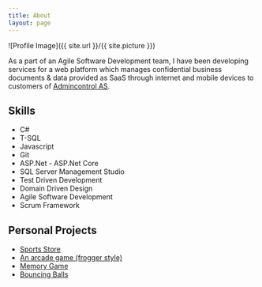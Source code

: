 ```yaml
---
title: About
layout: page
---
```

![Profile Image]({{ site.url }}/{{ site.picture }})

<p>As a part of an Agile Software Development team, I have been developing services for a web platform which manages confidential business documents & data provided as SaaS through internet and mobile devices to customers of <a href="https://admincontrol.com/en/" target="_blank">Admincontrol AS</a>.</p>

<h2>Skills</h2>

<ul class="skill-list">
	<li>C#</li>
	<li>T-SQL</li>
	<li>Javascript</li>		
	<li>Git</li>
	<li>ASP.Net - ASP.Net Core</li>
	<li>SQL Server Management Studio</li>
	<li>Test Driven Development</li>
	<li>Domain Driven Design</li>
	<li>Agile Software Development</li>
	<li>Scrum Framework</li>
</ul>

<h2>Personal Projects</h2>

<ul>
	<li><a href="https://github.com/Vasilisdm/SportsStore">Sports Store</a></li>
	<li><a href="https://github.com/Vasilisdm/arcadeGame">An arcade game (frogger style)</a></li>
	<li><a href="https://github.com/Vasilisdm/memoryGame">Memory Game</a></li>
	<li><a href="https://github.com/Vasilisdm/bouncingBalls">Bouncing Balls</a></li>
</ul>
